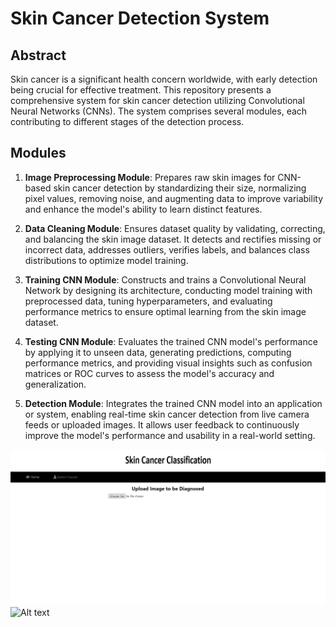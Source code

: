 # Skin Cancer Detection System

## Abstract

Skin cancer is a significant health concern worldwide, with early detection being crucial for effective treatment. This repository presents a comprehensive system for skin cancer detection utilizing Convolutional Neural Networks (CNNs). The system comprises several modules, each contributing to different stages of the detection process.

## Modules

1. **Image Preprocessing Module**: Prepares raw skin images for CNN-based skin cancer detection by standardizing their size, normalizing pixel values, removing noise, and augmenting data to improve variability and enhance the model's ability to learn distinct features.

2. **Data Cleaning Module**: Ensures dataset quality by validating, correcting, and balancing the skin image dataset. It detects and rectifies missing or incorrect data, addresses outliers, verifies labels, and balances class distributions to optimize model training.

3. **Training CNN Module**: Constructs and trains a Convolutional Neural Network by designing its architecture, conducting model training with preprocessed data, tuning hyperparameters, and evaluating performance metrics to ensure optimal learning from the skin image dataset.

4. **Testing CNN Module**: Evaluates the trained CNN model's performance by applying it to unseen data, generating predictions, computing performance metrics, and providing visual insights such as confusion matrices or ROC curves to assess the model's accuracy and generalization.

5. **Detection Module**: Integrates the trained CNN model into an application or system, enabling real-time skin cancer detection from live camera feeds or uploaded images. It allows user feedback to continuously improve the model's performance and usability in a real-world setting.

![Alt text](https://github.com/sreejith2612/Skin-Cancer-Classification/blob/main/Web/img/image_2024-02-09_000611509.png)
![Alt text](![image](https://github.com/sreejith2612/Skin-Cancer-Classification/assets/67188299/40aed8e8-b7f5-4918-8361-80577f9391a7))
